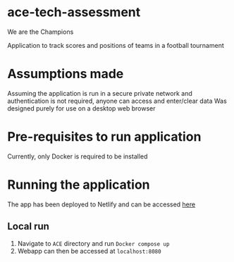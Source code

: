 # ace-tech-assessment
We are the Champions

Application to track scores and positions of teams in a football tournament

# Assumptions made
Assuming the application is run in a secure private network and authentication is not required, anyone can access and enter/clear data
Was designed purely for use on a desktop web browser

# Pre-requisites to run application
Currently, only Docker is required to be installed

# Running the application
The app has been deployed to Netlify and can be accessed [here](https://ace-football-scoreboard.netlify.app/) 

## Local run
1. Navigate to `ACE` directory and run `Docker compose up`
2. Webapp can then be accessed at `localhost:8080`
